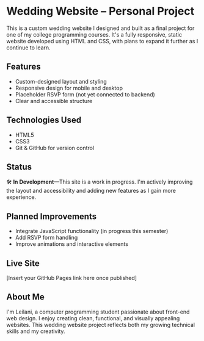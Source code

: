 # Wedding Website – Personal Project

This is a custom wedding website I designed and built as a final project for one of my college programming courses. It's a fully responsive, static website developed using HTML and CSS, with plans to expand it further as I continue to learn.

## Features

- Custom-designed layout and styling
- Responsive design for mobile and desktop
- Placeholder RSVP form (not yet connected to backend)
- Clear and accessible structure

## Technologies Used

- HTML5
- CSS3
- Git & GitHub for version control

## Status

🛠️ **In Development**—This site is a work in progress. I'm actively improving the layout and accessibility and adding new features as I gain more experience.

## Planned Improvements

- Integrate JavaScript functionality (in progress this semester)
- Add RSVP form handling
- Improve animations and interactive elements

## Live Site

[Insert your GitHub Pages link here once published]

## About Me

I'm Leilani, a computer programming student passionate about front-end web design. I enjoy creating clean, functional, and visually appealing websites. This wedding website project reflects both my growing technical skills and my creativity.
